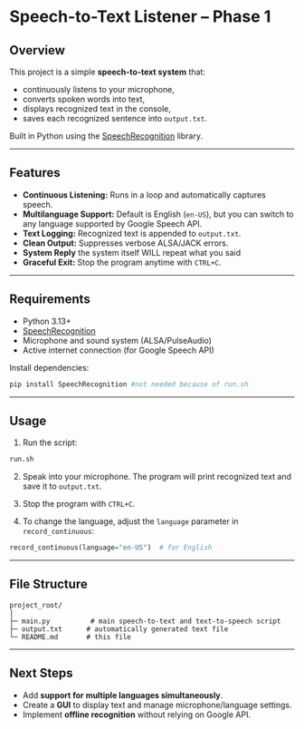 # Speech-to-Text Listener – Phase 1

## Overview

This project is a simple **speech-to-text system** that:

* continuously listens to your microphone,
* converts spoken words into text,
* displays recognized text in the console,
* saves each recognized sentence into `output.txt`.

Built in Python using the [SpeechRecognition](https://pypi.org/project/SpeechRecognition/) library.

---

## Features

* **Continuous Listening:** Runs in a loop and automatically captures speech.
* **Multilanguage Support:** Default is English (`en-US`), but you can switch to any language supported by Google Speech API.
* **Text Logging:** Recognized text is appended to `output.txt`.
* **Clean Output:** Suppresses verbose ALSA/JACK errors.
* **System Reply** the system itself WILL repeat what you said
* **Graceful Exit:** Stop the program anytime with `CTRL+C`.

---

## Requirements

* Python 3.13+
* [SpeechRecognition](https://pypi.org/project/SpeechRecognition/)
* Microphone and sound system (ALSA/PulseAudio)
* Active internet connection (for Google Speech API)

Install dependencies:

```bash
pip install SpeechRecognition #not needed because of run.sh
```

---

## Usage

1. Run the script:

```bash
run.sh
```

2. Speak into your microphone. The program will print recognized text and save it to `output.txt`.

3. Stop the program with `CTRL+C`.

4. To change the language, adjust the `language` parameter in `record_continuous`:

```python
record_continuous(language="en-US")  # for English
```

---

## File Structure

```
project_root/
│
├─ main.py          # main speech-to-text and text-to-speech script
├─ output.txt      # automatically generated text file
└─ README.md       # this file
```

---

## Next Steps

* Add **support for multiple languages simultaneously**.
* Create a **GUI** to display text and manage microphone/language settings.
* Implement **offline recognition** without relying on Google API.
